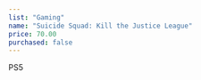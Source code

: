 ```yaml
---
list: "Gaming"
name: "Suicide Squad: Kill the Justice League"
price: 70.00
purchased: false
---
```

PS5